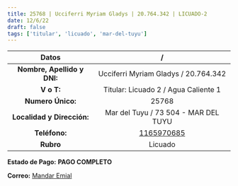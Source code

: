 ```yaml
---
title: 25768 | Ucciferri Myriam Gladys | 20.764.342 | LICUADO-2
date: 12/6/22
draft: false
tags: ['titular', 'licuado', 'mar-del-tuyu']
---
```


|          **Datos**          |                    /                   |
|:---------------------------:|:--------------------------------------:|
| **Nombre, Apellido y DNI:** |  Ucciferri Myriam Gladys / 20.764.342  |
|          **V o T:**         |  Titular: Licuado 2 / Agua Caliente 1  |
|      **Numero Único:**      |                  25768                 |
|  **Localidad y Dirección:** |  Mar del Tuyu / 73 504 - MAR DEL TUYU  |
|        **Teléfono:**        | [1165970685](https://wa.me/1165970685) |
|          **Rubro**          |                 Licuado                |

**Estado de Pago:** **PAGO COMPLETO**

**Correo:** [Mandar Emial](mailto:myramprisci2815@gmail.com)
